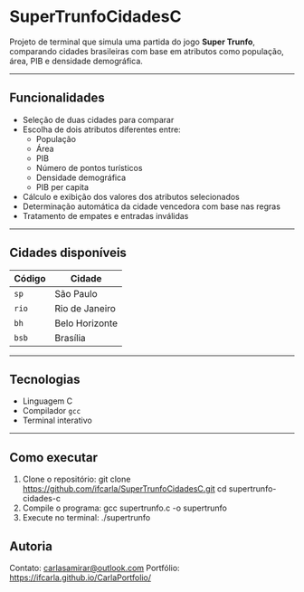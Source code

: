 # SuperTrunfoCidadesC

Projeto de terminal que simula uma partida do jogo **Super Trunfo**, comparando cidades brasileiras com base em atributos como população, área, PIB e densidade demográfica.

---

## Funcionalidades

- Seleção de duas cidades para comparar
- Escolha de dois atributos diferentes entre:
  - População
  - Área
  - PIB
  - Número de pontos turísticos
  - Densidade demográfica
  - PIB per capita
- Cálculo e exibição dos valores dos atributos selecionados
- Determinação automática da cidade vencedora com base nas regras
- Tratamento de empates e entradas inválidas

---

## Cidades disponíveis

| Código | Cidade           |
|--------|------------------|
| `sp`   | São Paulo        |
| `rio`  | Rio de Janeiro   |
| `bh`   | Belo Horizonte   |
| `bsb`  | Brasília         |

---

## Tecnologias

- Linguagem C
- Compilador `gcc`
- Terminal interativo

---

## Como executar

1. Clone o repositório:
git clone https://github.com/ifcarla/SuperTrunfoCidadesC.git
cd supertrunfo-cidades-c
3. Compile o programa:
gcc supertrunfo.c -o supertrunfo
4. Execute no terminal:
./supertrunfo

## Autoria

Contato: carlasamirar@outlook.com
Portfólio: https://ifcarla.github.io/CarlaPortfolio/
